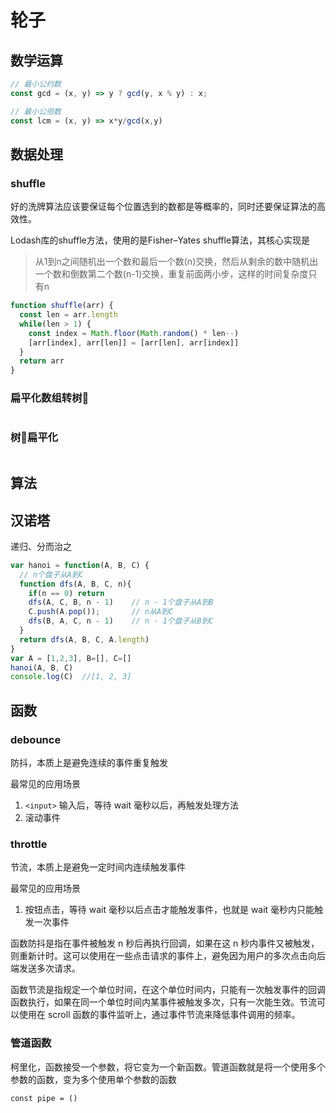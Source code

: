# 轮子

## 数学运算

```js
// 最小公约数
const gcd = (x, y) => y ? gcd(y, x % y) : x;

// 最小公倍数
const lcm = (x, y) => x*y/gcd(x,y)
```



## 数据处理

### shuffle

好的洗牌算法应该要保证每个位置选到的数都是等概率的，同时还要保证算法的高效性。

Lodash库的shuffle方法，使用的是Fisher–Yates shuffle算法，其核心实现是

> 从1到n之间随机出一个数和最后一个数(n)交换，然后从剩余的数中随机出一个数和倒数第二个数(n-1)交换，重复前面两小步，这样的时间复杂度只有n

```js
function shuffle(arr) {
  const len = arr.length
  while(len > 1) {
    const index = Math.floor(Math.random() * len--)
    [arr[index], arr[len]] = [arr[len], arr[index]]
  }
  return arr
}
```

### 扁平化数组转树🌲

```

```

### 树🌲扁平化

```

```



## 算法

## 汉诺塔

递归、分而治之

```js
var hanoi = function(A, B, C) {
  // n个盘子从A到C
  function dfs(A, B, C, n){
    if(n == 0) return
    dfs(A, C, B, n - 1)    // n - 1个盘子从A到B
    C.push(A.pop());       // n从A到C
    dfs(B, A, C, n - 1)    // n - 1个盘子从B到C  
  }
  return dfs(A, B, C, A.length)
}
var A = [1,2,3], B=[], C=[]
hanoi(A, B, C)
console.log(C)	//[1, 2, 3]
```



## 函数

### debounce

防抖，本质上是避免连续的事件重复触发

最常见的应用场景

1. `<input>` 输入后，等待 wait 毫秒以后，再触发处理方法
2. 滚动事件

### throttle

节流，本质上是避免一定时间内连续触发事件

最常见的应用场景

1. 按钮点击，等待 wait 毫秒以后点击才能触发事件，也就是 wait 毫秒内只能触发一次事件



函数防抖是指在事件被触发 n 秒后再执行回调，如果在这 n 秒内事件又被触发，则重新计时。这可以使用在一些点击请求的事件上，避免因为用户的多次点击向后端发送多次请求。

函数节流是指规定一个单位时间，在这个单位时间内，只能有一次触发事件的回调函数执行，如果在同一个单位时间内某事件被触发多次，只有一次能生效。节流可以使用在 scroll 函数的事件监听上，通过事件节流来降低事件调用的频率。

### 管道函数

柯里化，函数接受一个参数，将它变为一个新函数。管道函数就是将一个使用多个参数的函数，变为多个使用单个参数的函数

```
const pipe = ()
```


